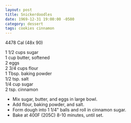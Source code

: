 ```yaml
---
layout: post
title: Snickerdoodles
date: 1969-12-31 19:00:00 -0500
category: dessert
tags: cookies cinnamon
---
```

4478 Cal (48x 90)

1 1/2 cups sugar  
1 cup butter, softened  
2 eggs  
2 3/4 cups flour  
1 Tbsp. baking powder  
1/2 tsp. salt  
1/4 cup sugar  
2 tsp. cinnamon  

* Mix sugar, butter, and eggs in large bowl.
* Add flour, baking powder, and salt.
* Form dough into 1 1/4" balls and roll in cinnamon sugar.
* Bake at 400F (205C) 8-10 minutes, until set.
